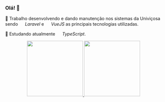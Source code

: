 ### Olá! 👋

🔭 Trabalho desenvolvendo e dando manutenção nos sistemas da Univiçosa sendo <img src="https://cdn.jsdelivr.net/gh/devicons/devicon/icons/laravel/laravel-plain.svg" height="15rem" width="15rem"/> *Laravel* e <img src="https://cdn.jsdelivr.net/gh/devicons/devicon/icons/vuejs/vuejs-original.svg"  height="15rem" width="15rem"/> *VueJS* as principais tecnologias utilizadas.

🌱 Estudando atualmente <img src="https://cdn.jsdelivr.net/gh/devicons/devicon/icons/typescript/typescript-original.svg"  height="15rem" width="15rem"/> *TypeScript*.

<div align="center">
  <a href="https://github.com/joaomsfreis">
  <img height="180em" src="https://github-readme-stats.vercel.app/api?username=joaomsfreis&show_icons=true&theme=dark&include_all_commits=true&count_private=true"/>
  <img height="180em" src="https://github-readme-stats.vercel.app/api/top-langs/?username=joaomsfreis&layout=compact&langs_count=7&theme=dark"/>
</div>
